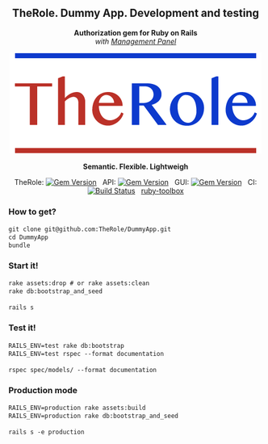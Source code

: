 <h2 align="center" class='center' style="text-align:center">
  TheRole. Dummy App. Development and testing
</h2>

<p align="center" class='center' style="text-align:center">
  <b>Authorization gem for Ruby on Rails</b><br>
  <i>with <a href="https://github.com/TheRole/TheRoleManagementPanelBootstrap3">Management Panel</a></i>
</p>

<p align="center" class='center' style="text-align:center">
  <img src="https://raw.githubusercontent.com/TheRole/docs/master/images/the_role.png" alt="TheRole. Authorization gem for Ruby on Rails with Administrative interface">
</p>

<p align="center" class='center' style="text-align:center">
  <b>Semantic. Flexible. Lightweigh</b>
</p>

<div align="center" class='center' style="text-align:center">
TheRole: <a href="http://badge.fury.io/rb/the_role"><img src="https://badge.fury.io/rb/the_role.svg" alt="Gem Version" height="18"></a>
&nbsp;
API: <a href="http://badge.fury.io/rb/the_role_api"><img src="https://badge.fury.io/rb/the_role_api.svg" alt="Gem Version" height="18"></a>
&nbsp;
GUI: <a href="http://badge.fury.io/rb/the_role_management_panel"><img src="https://badge.fury.io/rb/the_role_management_panel.svg" alt="Gem Version" height="18"></a>
&nbsp;
CI: <a href="https://travis-ci.org/TheRole/DummyApp"><img src="https://travis-ci.org/TheRole/DummyApp.svg?branch=master" alt="Build Status" height="18"></a>
&nbsp;
<a href="https://www.ruby-toolbox.com/categories/rails_authorization">ruby-toolbox</a>
</div>

### How to get?

```
git clone git@github.com:TheRole/DummyApp.git
cd DummyApp
bundle
```

### Start it!

```
rake assets:drop # or rake assets:clean
rake db:bootstrap_and_seed

rails s
```

### Test it!

```
RAILS_ENV=test rake db:bootstrap
RAILS_ENV=test rspec --format documentation

rspec spec/models/ --format documentation
```

### Production mode

```
RAILS_ENV=production rake assets:build
RAILS_ENV=production rake db:bootstrap_and_seed

rails s -e production
```
